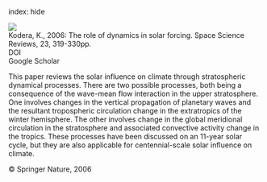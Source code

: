 index: hide

<div class="Citation">
    <div class="Citation-thumb CitationThumb-linked"  data-href="https://doi.org/10.1007/s11214-006-9066-1">
      <img src="https://static.claimspace.cloud/climate-study-static/refs/thumbs/10/Kodera_2006-thumb.png" />
    </div>

  <div class="Citation-body">
    <div class="Citation-text">Kodera, K., 2006: The role of dynamics in solar forcing. <span class="Article-journal">Space Science Reviews, </span><span class="Article-volume">23, </span>319-330pp.</div>
    <div class="Citation-links">
      <div class="CitationLink" data-href="https://doi.org/10.1007/s11214-006-9066-1">
        <div class="CitationLink-icon CitationLink-Doi"></div>
        <div class="CitationLink-text">DOI</div>
      </div>
      <div class="CitationLink" data-href="https://scholar.google.com/scholar?q=10.1007/s11214-006-9066-1">
        <div class="CitationLink-icon CitationLink-Scholar"></div>
        <div class="CitationLink-text">Google Scholar</div>
      </div>
    </div>
  </div>
</div>

This paper reviews the solar influence on climate through stratospheric dynamical processes. There are two possible processes, both being a consequence of the wave-mean flow interaction in the upper stratosphere. One involves changes in the vertical propagation of planetary waves and the resultant tropospheric circulation change in the extratropics of the winter hemisphere. The other involves change in the global meridional circulation in the stratosphere and associated convective activity change in the tropics. These processes have been discussed on an 11-year solar cycle, but they are also applicable for centennial-scale solar influence on climate.

<div class="Citation-copy">
&copy; Springer Nature, 2006
</div>